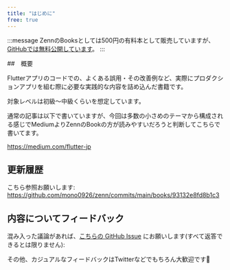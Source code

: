 ```yaml
---
title: "はじめに"
free: true
---
```


:::message
ZennのBooksとしては500円の有料本として販売していますが、[GitHubでは無料公開しています](https://github.com/mono0926/zenn/tree/main/books/93132e8fd8b1c3)。
:::


##　概要

Flutterアプリのコードでの、よくある誤用・その改善例など、実際にプロダクションアプリを組む際に必要な実践的な内容を詰め込んだ書籍です。

対象レベルは初級〜中級くらいを想定しています。

通常の記事は以下で書いていますが、今回は多数の小さめのテーマから構成される感じでMediumよりZennのBookの方が読みやすいだろうと判断してこちらで書いてます。

https://medium.com/flutter-jp
## 更新履歴

こちら参照お願いします:
https://github.com/mono0926/zenn/commits/main/books/93132e8fd8b1c3

## 内容についてフィードバック

混み入った議論があれば、[こちらの GitHub Issue](https://github.com/mono0926/zenn/issues/new?assignees=mono0926&labels=effective-flutter&template=effective-flutter.md) にお願いします(すべて返答できるとは限りません):


その他、カジュアルなフィードバックはTwitterなどでもちろん大歓迎です🐶
